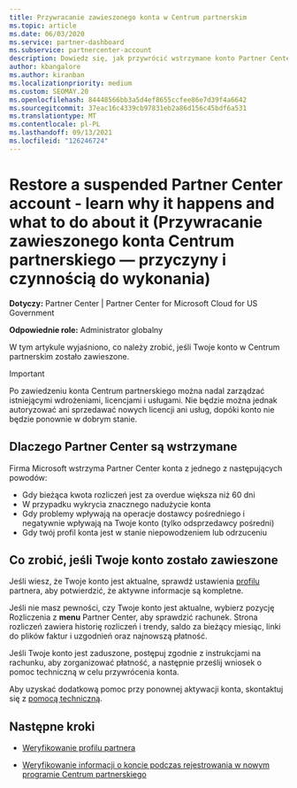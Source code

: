 ```yaml
---
title: Przywracanie zawieszonego konta w Centrum partnerskim
ms.topic: article
ms.date: 06/03/2020
ms.service: partner-dashboard
ms.subservice: partnercenter-account
description: Dowiedz się, jak przywrócić wstrzymane konto Partner Center, dlaczego występuje zawieszenie konta partnera i jak można używać swojego konta podczas zawieszania.
author: kbangalore
ms.author: kiranban
ms.localizationpriority: medium
ms.custom: SEOMAY.20
ms.openlocfilehash: 84448566bb3a5d4ef8655ccfee86e7d39f4a6642
ms.sourcegitcommit: 37eac16c4339cb97831eb2a86d156c45bdf6a531
ms.translationtype: MT
ms.contentlocale: pl-PL
ms.lasthandoff: 09/13/2021
ms.locfileid: "126246724"
---
```

# <a name="restore-a-suspended-partner-center-account---learn-why-it-happens-and-what-to-do-about-it"></a>Restore a suspended Partner Center account - learn why it happens and what to do about it (Przywracanie zawieszonego konta Centrum partnerskiego — przyczyny i czynnością do wykonania)

**Dotyczy:** Partner Center | Partner Center for Microsoft Cloud for US Government

**Odpowiednie role:** Administrator globalny

W tym artykule wyjaśniono, co należy zrobić, jeśli Twoje konto w Centrum partnerskim zostało zawieszone.

> [!IMPORTANT]  
> Po zawiedzeniu konta Centrum partnerskiego można nadal zarządzać istniejącymi wdrożeniami, licencjami i usługami. Nie będzie można jednak autoryzować ani sprzedawać nowych licencji ani usług, dopóki konto nie będzie ponownie w dobrym stanie.

## <a name="why-partner-center-accounts-are-suspended"></a>Dlaczego Partner Center są wstrzymane

Firma Microsoft wstrzyma Partner Center konta z jednego z następujących powodów:

- Gdy bieżąca kwota rozliczeń jest za overdue większa niż 60 dni
- W przypadku wykrycia znacznego nadużycie konta
- Gdy problemy wpływają na operacje dostawcy pośredniego i negatywnie wpływają na Twoje konto (tylko odsprzedawcy pośredni)
- Gdy twój profil konta jest w stanie niepowodzeniem lub odrzuceniu

## <a name="what-to-do-if-your-account-is-suspended"></a>Co zrobić, jeśli Twoje konto zostało zawieszone

Jeśli wiesz, że Twoje konto jest aktualne, sprawdź ustawienia [profilu](https://partner.microsoft.com/pcv/accountsettings/partnerprofile) partnera, aby potwierdzić, że aktywne informacje są kompletne. 

Jeśli nie masz pewności, czy Twoje  konto jest aktualne, wybierz pozycję Rozliczenia z **menu** Partner Center, aby sprawdzić rachunek. Strona rozliczeń zawiera historię rozliczeń i trendy, saldo za bieżący miesiąc, linki do plików faktur i uzgodnień oraz najnowszą płatność.

Jeśli Twoje konto jest zaduszone, postępuj zgodnie z instrukcjami na rachunku, aby zorganizować płatność, a następnie prześlij wniosek o pomoc techniczną w celu przywrócenia konta. 

Aby uzyskać dodatkową pomoc przy ponownej aktywacji konta, skontaktuj się z [pomocą techniczną](https://partner.microsoft.com/dashboard/support/csp/servicerequests/create).

## <a name="next-steps"></a>Następne kroki

- [Weryfikowanie profilu partnera](update-your-partner-profile.md)

- [Weryfikowanie informacji o koncie podczas rejestrowania w nowym programie Centrum partnerskiego](verification-responses.md)
